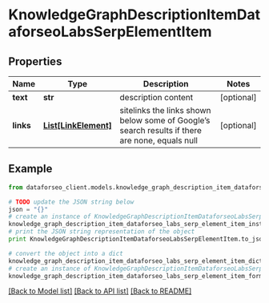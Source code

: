 # KnowledgeGraphDescriptionItemDataforseoLabsSerpElementItem


## Properties

Name | Type | Description | Notes
------------ | ------------- | ------------- | -------------
**text** | **str** | description content | [optional] 
**links** | [**List[LinkElement]**](LinkElement.md) | sitelinks the links shown below some of Google’s search results if there are none, equals null | [optional] 

## Example

```python
from dataforseo_client.models.knowledge_graph_description_item_dataforseo_labs_serp_element_item import KnowledgeGraphDescriptionItemDataforseoLabsSerpElementItem

# TODO update the JSON string below
json = "{}"
# create an instance of KnowledgeGraphDescriptionItemDataforseoLabsSerpElementItem from a JSON string
knowledge_graph_description_item_dataforseo_labs_serp_element_item_instance = KnowledgeGraphDescriptionItemDataforseoLabsSerpElementItem.from_json(json)
# print the JSON string representation of the object
print KnowledgeGraphDescriptionItemDataforseoLabsSerpElementItem.to_json()

# convert the object into a dict
knowledge_graph_description_item_dataforseo_labs_serp_element_item_dict = knowledge_graph_description_item_dataforseo_labs_serp_element_item_instance.to_dict()
# create an instance of KnowledgeGraphDescriptionItemDataforseoLabsSerpElementItem from a dict
knowledge_graph_description_item_dataforseo_labs_serp_element_item_form_dict = knowledge_graph_description_item_dataforseo_labs_serp_element_item.from_dict(knowledge_graph_description_item_dataforseo_labs_serp_element_item_dict)
```
[[Back to Model list]](../README.md#documentation-for-models) [[Back to API list]](../README.md#documentation-for-api-endpoints) [[Back to README]](../README.md)


